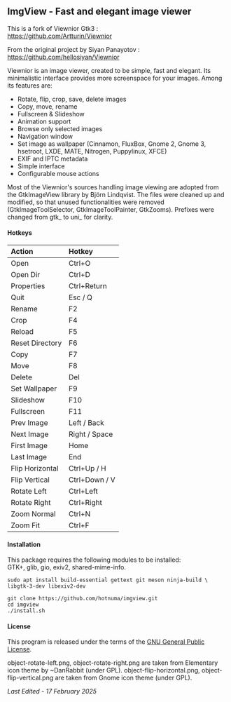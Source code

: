 <link href="style.css" rel="stylesheet"></link>

## ImgView - Fast and elegant image viewer

This is a fork of Viewnior Gtk3 :  
https://github.com/Artturin/Viewnior  

From the original project by Siyan Panayotov :  
https://github.com/hellosiyan/Viewnior  

Viewnior is an image viewer, created to be simple, fast and elegant. Its minimalistic interface provides more screenspace for your images. Among its features are:

  * Rotate, flip, crop, save, delete images
  * Copy, move, rename
  * Fullscreen & Slideshow
  * Animation support
  * Browse only selected images
  * Navigation window
  * Set image as wallpaper (Cinnamon, FluxBox, Gnome 2, Gnome 3, hsetroot, LXDE, MATE, Nitrogen, Puppylinux, XFCE)
  * EXIF and IPTC metadata
  * Simple interface
  * Configurable mouse actions

Most of the Viewnior's sources handling image viewing are adopted from the GtkImageView library by Björn Lindqvist. The files were cleaned up and modified, so that unused functionalities were removed (GtkImageToolSelector, GtkImageToolPainter, GtkZooms). Prefixes were changed from gtk_ to uni_ for clarity.


#### Hotkeys

| Action                  | Hotkey                  |
| :---------------------- | :---------------------- |
| Open                    | Ctrl+O                  |
| Open Dir                | Ctrl+D                  |
| Properties              | Ctrl+Return             |
| Quit                    | Esc / Q                 |
| Rename                  | F2                      |
| Crop                    | F4                      |
| Reload                  | F5                      |
| Reset Directory         | F6                      |
| Copy                    | F7                      |
| Move                    | F8                      |
| Delete                  | Del                     |
| Set Wallpaper           | F9                      |
| Slideshow               | F10                     |
| Fullscreen              | F11                     |
| Prev Image              | Left / Back             |
| Next Image              | Right / Space           |
| First Image             | Home                    |
| Last Image              | End                     |
| Flip Horizontal         | Ctrl+Up / H             |
| Flip Vertical           | Ctrl+Down / V           |
| Rotate Left             | Ctrl+Left               |
| Rotate Right            | Ctrl+Right              |
| Zoom Normal             | Ctrl+N                  |
| Zoom Fit                | Ctrl+F                  |


#### Installation

This package requires the following modules to be installed:  
GTK+, glib, gio, exiv2, shared-mime-info.

```
sudo apt install build-essential gettext git meson ninja-build \
libgtk-3-dev libexiv2-dev
```

```
git clone https://github.com/hotnuma/imgview.git
cd imgview
./install.sh
```


#### License

This program is released under the terms of the [GNU General Public License](https://opensource.org/licenses/gpl-3.0.html).

object-rotate-left.png, object-rotate-right.png are taken from Elementary icon theme by ~DanRabbit (under GPL). object-flip-horizontal.png, object-flip-vertical.png are taken from Gnome icon theme (under GPL).

*Last Edited - 17 February 2025*

<br/>
<br/>


